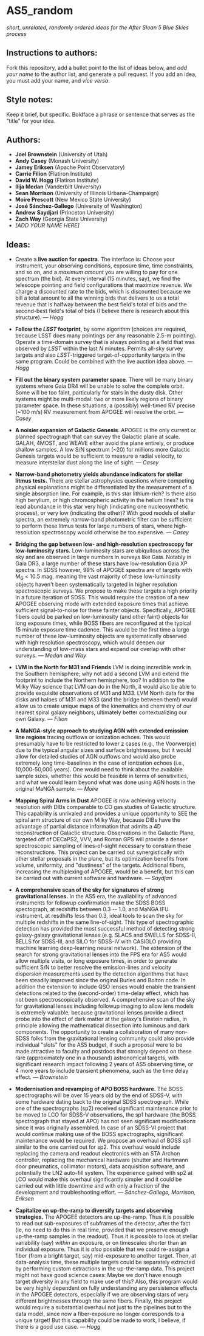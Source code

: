 # AS5_random
*short, unrelated, randomly ordered ideas for the *After Sloan 5* Blue Skies process*

## Instructions to authors:
Fork this repository, add a bullet point to the list of ideas below, and *add your name* to the author list, and generate a pull request.
If you add an idea, you must add your name, and *vice versa*.

## Style notes:
Keep it brief, but specific. Boldface a phrase or sentence that serves as the "title" for your idea.

## Authors:
- **Joel Brownstein** (University of Utah)
- **Andy Casey** (Monash University)
- **Jamey Eriksen** (Apache Point Observatory)
- **Carrie Filion** (Flatiron Institute)
- **David W. Hogg** (Flatiron Institute)
- **Ilija Medan** (Vanderbilt University)
- **Sean Morrison** (University of Illinois Urbana-Champaign)
- **Moire Prescott** (New Mexico State University)
- **José Sánchez-Gallego** (University of Washington)
- **Andrew Saydjari** (Princeton University)
- **Zach Way** (Georgia State University)
- *[ADD YOUR NAME HERE]*

## Ideas:

- Create a **live auction for spectra**. The interface is: Choose your instrument, your observing conditions, exposure time, time constraints, and so on, and a *maximum amount* you are willing to pay for one spectrum (the bid). At every interval (15 minutes, say), we find the telescope pointing and field configurations that maximize revenue. We charge a discounted rate to the bids, which is discounted because we bill a total amount to all the winning bids that delivers to us a total revenue that is halfway between the best field's total of bids and the second-best field's total of bids (I believe there is research about this structure). *&mdash; Hogg*

- **Follow the *LSST* footprint**, by some algorithm (choices are required, because LSST does many pointings per any reasonable 2.5-m pointing). Operate a time-domain survey that is always pointing at a field that was observed by *LSST* within the last *N* minutes. Permits all-sky survey targets and also *LSST*-triggered target-of-opportunity targets in the same program. Could be combined with the live auction idea above. *&mdash; Hogg*

- **Fill out the binary system parameter space**. There will be many binary systems where Gaia DR4 will be unable to solve the complete orbit. Some will be too faint, particularly for stars in the dusty disk. Other systems might be multi-modal: two or more likely regions of binary parameter space. In these situations, a (possibly) well-timed RV precise (~100 m/s) RV measurement from APOGEE will resolve the orbit. *&mdash; Casey*

- **A noisier expansion of Galactic Genesis**. APOGEE is the only current or planned spectrograph that can survey the Galactic plane at scale. GALAH, 4MOST, and WEAVE either avoid the plane entirely, or produce shallow samples. A low S/N spectrum (~20) for millions more Galactic Genesis targets would be sufficient to measure a radial velocity, to measure interstellar dust along the line of sight. *&mdash; Casey*

- **Narrow-band photometry yields abundance indicators for stellar litmus tests.** There are stellar astrophysics questions where competing physical explanations might be differentiated by the measurement of a single absorption line. For example, is this star lithium-rich? Is there also high berylium, or high chromospheric activity in the helium lines? Is the lead abundance in this star very high (indicating one nucleosynthetic process), or very low (indicating the other)? With good models of stellar spectra, an extremely narrow-band photometric filter can be sufficient to perform these litmus tests for large numbers of stars, where high-resolution spectroscopy would otherwise be too expensive. *&mdash; Casey*

- **Bridging the gap between low- and high-resolution spectroscopy for low-luminosity stars.** Low-luminosity stars are ubiquitous across the sky and are observed in large numbers in surveys like Gaia. Notably in Gaia DR3, a large number of these stars have low-resolution Gaia XP spectra. In SDSS however, 99% of APOGEE spectra are of targets with M<sub>G</sub> < 10.5 mag, meaning the vast majority of these low-luminosity objects haven't been systematically targeted in higher resolution spectroscopic surveys. We propose to make these targets a high priority in a future iteration of SDSS. This would require the creation of a new APOGEE observing mode with extended exposure times that achieve sufficient signal-to-noise for these fainter objects. Specifically, APOGEE fibers could be parked on low-luminosity (and other faint) objects for long exposure times, while BOSS fibers are reconfigured at the typical 15 minute exposure time cadence. This would be the first time a large number of these low-luminosity objects are systematically observed with high resolution spectroscopy, which would deepen our understanding of low-mass stars and expand our overlap with other surveys. *&mdash; Medan and Way*

- **LVM in the North for M31 and Friends** LVM is doing incredible work in the Southern hemisphere; why not add a second LVM and extend the footprint to include the Northern hemisphere, too? In addition to the Milky Way science that LVM can do in the North, it would also be able to provide exquisite observations of M31 and M33. LVM North data for the disks and haloes of M31 and M33 (and the bridge between them!) would allow us to create unique maps of the kinematics and chemistry of our nearest spiral galaxy neighbors, ultimately better contextualizing our own Galaxy. *&mdash; Filion*

- **A MaNGA-style approach to studying AGN with extended emission line regions** tracing outflows or ionization echoes. This would presumably have to be restricted to lower z cases (e.g., the Voorwerpje) due to the typical angular sizes and surface brightnesses, but it would allow for detailed studies of AGN outflows and would also probe extremely long time-baselines in the case of ionization echoes (i.e., 10,000-50,000 years). One would need to think about the available sample sizes, whether this would be feasible in terms of sensitivities, and what we could learn beyond what was done using AGN hosts in the original MaNGA sample. *&mdash; Moire*

- **Mapping Spiral Arms in Dust** APOGEE is now achieving velocity resolution with DIBs comparable to CO gas studies of Galactic structure. This capability is unrivaled and provides a unique opportunity to SEE the spiral arm structure of our own Milky Way, because DIBs have the advantage of partial distance information that admits a 4D reconstruction of Galactic structure. Observations in the Galactic Plane, targeted off of DECaPS2, VVV, and Roman GPS will provide a denser spectroscopic sampling of lines-of-sight necessary to constrain these reconstructions. This project can be carried out synergistically with other stellar proposals in the plane, but its optimization benefits from volume, uniformity, and "dustiness" of the targets. Additional fibers, increasing the multiplexing of APOGEE, would be a benefit, but this can be carried out with current software and hardware.  *&mdash; Saydjari*
  
- **A comprehensive scan of the sky for signatures of strong gravitational lenses.**  In the AS5 era, the availability of advanced instruments for followup confirmation make the SDSS BOSS spectograph, at redshifts between 0.3 -- 1.0, and MaNGA IFU instrument, at resdhifts less than 0.3, ideal tools to scan the sky for multiple redshifts in the same line-of-sight.  This type of spectrographic detection has provided the most successful method of detecting strong galaxy-galaxy gravitational lenses (e.g. SLACS and SWELLS for SDSS-II, BELLS for SDSS-III, and SILO for SDSS-IV with CASIGLO providing machine learning deep-learning neural network).  The extension of the search for strong gravitational lenses into the FPS era for AS5 would allow multiple visits, or long exposure times, in order to generate sufficient S/N to better resolve the emission-lines and velocity dispersion measurements used by the detection algorithms that have been steadily improved since the original Burles and Bolton code.  In addition the extension to include QSO lenses would enable the transient detections related to the (second-order) time-delay effect, which has not been spectroscopically observed.  A comprehensive scan of the sky for gravitational lenses including followup imaging to allow lens models is extremely valuable, because gravitational lenses provide a direct probe into the effect of dark matter at the galaxy's Einstein radius, in principle allowing the mathematical dissection into luminous and dark components.  The opportunity to create a collaboration of many non-SDSS folks from the gravitational lensing community could also provide individual "slots" for the AS5 budget, if such a proposal were to be made attractive to faculty and postdocs that strongly depend on these rare (approximately one in a thousand) astronomical targets, with significant research impact following 2 years of AS5 observing time, or 4 more years to include transient phenomena, such as the time delay effect. *&mdash; Brownstein*

- **Modernisation and revamping of APO BOSS hardware.** The BOSS spectrographs will be over 15 years old by the end of SDSS-V, with some hardware dating back to the original SDSS spectrograph. While one of the spectrographs (sp2) received significant maintenance prior to be moved to LCO for SDSS-V observations, the sp1 hardware (the BOSS spectrograph that stayed at APO) has not seen significant modifications since it was originally assembled. In case of an SDSS-VI project that would continue making use of the BOSS spectrographs, significant maintenance would be required. We propose an overhaul of BOSS sp1 similar to the one carried out for sp2. This overhaul would include replacing the camera and readout electronics with an STA Archon controller, replacing the mechanical hardware (shutter and Hartmann door pneumatics, collimator motors), data acquisition software, and potentially the LN2 auto-fill system. The experience gained with sp2 at LCO would make this overhaul significantly simpler and it could be carried out with little downtime and with only a fraction of the development and troubleshooting effort. *&mdash; Sánchez-Gallego, Morrison, Eriksen*

- **Capitalize on up-the-ramp to diversify targets and observing strategies.** The APOGEE detectors are up-the-ramp. Thus it is possible to read out sub-exposures of subframes of the detector, after the fact (ie, no need to do this in real time, provided that we preserve enough up-the-ramp samples in the readout). Thus it is possible to look at stellar variability (say) *within* an exposure, or on timescales shorter than an individual exposure. Thus it is *also* possible that we could re-assign a fiber (from a bright target, say) mid-exposure to another target. Then, at data-analysis time, these multiple targets could be separately extracted by performing custom extractions in the up-the-ramp data. This project might not have good science cases: Maybe we don't have enough target diversity in any field to make use of this? Also, this program would be very highly dependent on fully understanding any persistence effects in the APOGEE detectors, especially if we are observing stars of very different brightnesses through the same fibers. Finally, this project would require a substantial overhaul not just to the pipelines but to the data model, since now a fiber-exposure no longer corresponds to a unique target! But this capability could be made to work, I believe, if there is a good use case. *&mdash; Hogg*
